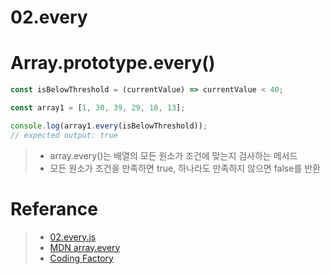 # 02.every
# Array.prototype.every()


```javascript
const isBelowThreshold = (currentValue) => currentValue < 40;

const array1 = [1, 30, 39, 29, 10, 13];

console.log(array1.every(isBelowThreshold));
// expected output: true
```
> - array.every()는 배열의 모든 원소가 조건에 맞는지 검사하는 메서드
> - 모든 원소가 조건을 만족하면 true, 하나라도 만족하지 않으면 false를 반환

# Referance
> - [02.every.js](https://github.com/vullro/Til/blob/master/Nodejs/02.every.js)
> - [MDN array.every](https://developer.mozilla.org/ko/docs/Web/JavaScript/Reference/Global_Objects/Array/every)
> - [Coding Factory](https://www.codingfactory.net/10866)
